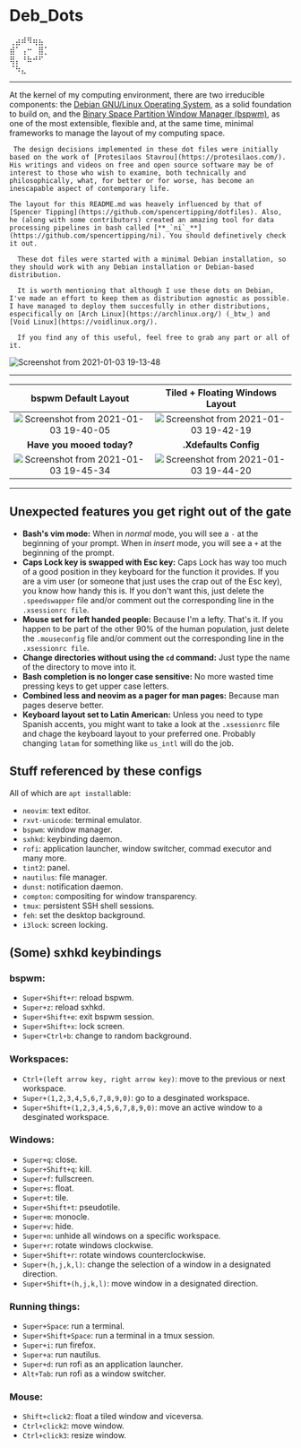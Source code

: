 # Deb_Dots
⢀⣴⠾⠻⢶⣦⠀  
⣾⠁⢠⠒⠀⣿⡁  
⢿⡄⠘⠷⠚⠋⠀  
⠈⠳⣄⠀⠀⠀
   
---     

At the kernel of my computing environment, there are two irreducible components: the [Debian GNU/Linux Operating System](https://www.debian.org/), as a solid foundation to build on, and the [Binary Space Partition Window Manager (bspwm)](https://github.com/baskerville/bspwm), as one of the most extensible, flexible and, at the same time, minimal frameworks to manage the layout of my computing space.

     The design decisions implemented in these dot files were initially based on the work of [Protesilaos Stavrou](https://protesilaos.com/). His writings and videos on free and open source software may be of interest to those who wish to examine, both technically and philosophically, what, for better or for worse, has become an inescapable aspect of contemporary life.
 
    The layout for this README.md was heavely influenced by that of [Spencer Tipping](https://github.com/spencertipping/dotfiles). Also, he (along with some contributors) created an amazing tool for data processing pipelines in bash called [**_`ni`_**](https://github.com/spencertipping/ni). You should definetively check it out.
 
      These dot files were started with a minimal Debian installation, so they should work with any Debian installation or Debian-based distribution. 
     
      It is worth mentioning that although I use these dots on Debian, I've made an effort to keep them as distribution agnostic as possible. I have managed to deploy them succesfully in other distributions, especifically on [Arch Linux](https://archlinux.org/) (_btw_) and [Void Linux](https://voidlinux.org/). 

      If you find any of this useful, feel free to grab any part or all of it.

![Screenshot from 2021-01-03 19-13-48](https://user-images.githubusercontent.com/64110504/103493592-e1790e00-4df7-11eb-9407-eb324faa97b0.png)

 ---
 
 **bspwm Default Layout** | **Tiled + Floating Windows Layout**
:-------: | :-------:
![Screenshot from 2021-01-03 19-40-05](https://user-images.githubusercontent.com/64110504/103494454-8d245d00-4dfc-11eb-8702-c81c9f651aaa.png) | ![Screenshot from 2021-01-03 19-42-19](https://user-images.githubusercontent.com/64110504/103494472-a6c5a480-4dfc-11eb-80d2-4e49e65b12f9.png)
 **Have you mooed today?** | **.Xdefaults Config**
![Screenshot from 2021-01-03 19-45-34](https://user-images.githubusercontent.com/64110504/103494494-bf35bf00-4dfc-11eb-8734-dfa1d403a958.png) | ![Screenshot from 2021-01-03 19-44-20](https://user-images.githubusercontent.com/64110504/103494515-d70d4300-4dfc-11eb-9178-c2b05d5f5d70.png)

---

## Unexpected features you get right out of the gate
- **Bash's vim mode:** When in _normal_ mode, you will see a `-` at the beginning of your prompt. When in _insert_ mode, you will see a `+` at the beginning of the prompt. 
- **Caps Lock key is swapped with Esc key:** Caps Lock has way too much of a good position in they keyboard for the function it provides. If you are a vim user (or someone that just uses the crap out of the Esc key), you know how handy this is. If you don't want this, just delete the `.speedswapper` file and/or comment out the corresponding line in the `.xsessionrc file`.
- **Mouse set for left handed people:** Because I'm a lefty. That's it. If you happen to be part of the other 90% of the human population, just delete the  `.mouseconfig` file and/or comment out the corresponding line in the `.xsessionrc file`.  
- **Change directories without using the `cd` command:** Just type the name of the directory to move into it. 
- **Bash completion is no longer case sensitive:** No more wasted time pressing keys to get upper case letters.
- **Combined less and neovim as a pager for man pages:** Because man pages deserve better.
- **Keyboard layout set to Latin American:** Unless you need to type Spanish accents, you might want to take a look at the `.xsessionrc` file and chage the keyboard layout to your preferred one. Probably changing  `latam` for something like `us_intl` will do the job.


## Stuff referenced by these configs
All of which are `apt install`able:

- `neovim`: text editor.
- `rxvt-unicode`: terminal emulator.
- `bspwm`: window manager.
- `sxhkd`: keybinding daemon.
- `rofi`: application launcher, window switcher, commad executor and many more.
- `tint2`: panel.
- `nautilus`: file manager.
- `dunst`: notification daemon.
- `compton`: compositing for window transparency.
- `tmux`: persistent SSH shell sessions.
- `feh`: set the desktop background.
- `i3lock`: screen locking.


## (Some) sxhkd keybindings

### bspwm:
- `Super+Shift+r`: reload bspwm.
- `Super+z`: reload sxhkd.
- `Super+Shift+e`: exit bspwm session.
- `Super+Shift+x`: lock screen.
- `Super+Ctrl+b`: change to random background.

### Workspaces:
- `Ctrl+(left arrow key, right arrow key)`: move to the previous or next workspace. 
- `Super+(1,2,3,4,5,6,7,8,9,0)`: go to a desginated workspace.
- `Super+Shift+(1,2,3,4,5,6,7,8,9,0)`: move an active window to a desginated workspace.

### Windows:
- `Super+q`: close.
- `Super+Shift+q`: kill. 
- `Super+f`: fullscreen. 
- `Super+s`: float. 
- `Super+t`: tile. 
- `Super+Shift+t`: pseudotile.
- `Super+m`: monocle.
- `Super+v`: hide.
- `Super+n`: unhide all windows on a specific workspace.
- `Super+r`: rotate windows clockwise.
- `Super+Shift+r`: rotate windows counterclockwise.
- `Super+(h,j,k,l)`: change the selection of a window in a designated direction.
- `Super+Shift+(h,j,k,l)`: move window in a designated direction.

### Running things:
- `Super+Space`: run a terminal.
- `Super+Shift+Space`: run a terminal in a tmux session.
- `Super+i`: run firefox.
- `Super+a`: run nautilus.
- `Super+d`: run rofi as an application launcher.
- `Alt+Tab`: run rofi as a window switcher.

### Mouse:
- `Shift+click2`: float a tiled window and viceversa.
- `Ctrl+click2`: move window.
- `Ctrl+click3`: resize window.
